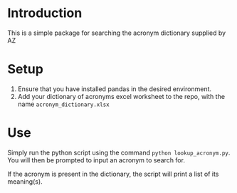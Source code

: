 # Introduction

This is a simple package for searching the acronym dictionary supplied by AZ

# Setup

1. Ensure that you have installed pandas in the desired environment.
2. Add your dictionary of acronyms excel worksheet to the repo, with the name
`acronym_dictionary.xlsx`

# Use

Simply run the python script using the command `python lookup_acronym.py`.
You will then be prompted to input an acronym to search for.

If the acronym is present in the dictionary, the script will print a list of its meaning(s).

